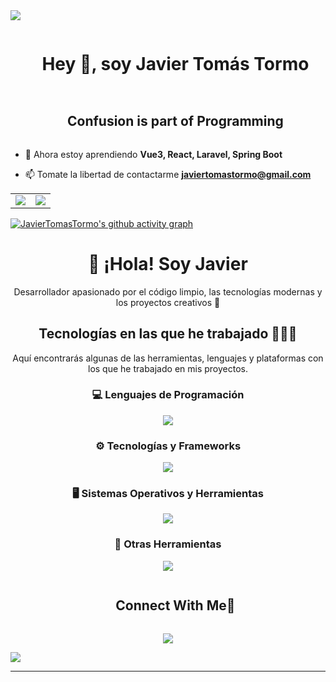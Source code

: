 
<div>
<!--horizontal divider(gradiant)-->
<img src="https://user-images.githubusercontent.com/73097560/115834477-dbab4500-a447-11eb-908a-139a6edaec5c.gif">

<!--h1 without bottom border-->
<div id="user-content-toc">
  <ul align="center">
    <summary><h1 style="display: inline-block">Hey 👋, soy Javier Tomás Tormo</h1></summary>
  </ul>
</div>


<!--h2 without bottom border-->
<div id="user-content-toc">
  <ul align="center">
    <summary><h2 style="display: inline-block">Confusion is part of Programming</h2></summary>
  </ul>
</div>


<!--Intro start-->
<!-- - 🔭 Ahora estoy aprendiendo **Prisma, TypeORM, Express, Angular 18** -->
- 🔭 Ahora estoy aprendiendo **Vue3, React, Laravel, Spring Boot**

- 📫 Tomate la libertad de contactarme **javiertomastormo@gmail.com**



<!--- stats & Trophy (start) -->
<p align="center">
  <!--- stats (start) -->
<table align="center">
<tr border="none">
<td width="50%" align="center">
  
  <!-- <img  align="center"  src="https://github-readme-stats.vercel.app/api?username=JavierTomasTormo&theme=dark&show_icons=true&count_private=true" /> -->
  <img align="center" src="https://github-readme-stats.vercel.app/api?username=JavierTomasTormo&show_icons=true&theme=dracula"/>
  <br/>
  <!-- <img  title="🔥 Get streak stats for your profile at git.io/streak-stats" alt="Mark streak" src="https://github-readme-streak-stats.herokuapp.com/?user=JavierTomasTormo&theme=dark&hide_border=false" /> -->
</td>

<td width="50%" align="center">

  <!-- <img  align="center"  src="https://github-readme-stats.anuraghazra1.vercel.app/api/top-langs/?username=JavierTomasTormo&theme=dracula&hide_border=false&no-bg=true&no-frame=true&langs_count=20"/> -->
  <img align="center" src="https://github-readme-stats.vercel.app/api/top-langs/?username=JavierTomasTormo&layout=donut&theme=dracula"/>
  
  </td>
</tr>
</table>
<!--- stats (end) -->

<!--- activityGraph (start)
[![activity graph](https://github-readme-activity-graph.vercel.app/graph?username=JavierTomasTormo&theme=github-dark-dimmed&custom_title=Guilyx%20Activity%20Graph&hide_border=true)](https://github.com/ashutosh00710/github-readme-activity-graph) -->
<!--- ActivityGraph (end) -->

[![JavierTomasTormo's github activity graph](https://github-readme-activity-graph.vercel.app/graph?username=JavierTomasTormo)](https://github.com/JavierTomasTormo/github-readme-activity-graph)


</p>     

<!--- stats (end) -->












<!-- Encabezado principal sin borde inferior -->
<div align="center">
  <h1>👋 ¡Hola! Soy Javier</h1>
  <p>Desarrollador apasionado por el código limpio, las tecnologías modernas y los proyectos creativos 🚀</p> 
</div>


<!-- Tecnologías principales -->
<h2 align="center">Tecnologías en las que he trabajado 👨🏻‍💻</h2>
  <p align="center">Aquí encontrarás algunas de las herramientas, lenguajes y plataformas con los que he trabajado en mis proyectos.</p>
    <!-- Lenguajes de Programación -->
      <h3 align="center">💻 Lenguajes de Programación</h3> 
        <p align="center">
            <a href="https://skillicons.dev"> <img src="https://skillicons.dev/icons?i=html,css,java,js,php,md,ts&perline=6&theme=light" /> </a>
        </p>  
    <!-- Tecnologías y Frameworks -->
      <h3 align="center">⚙️ Tecnologías y Frameworks</h3>
      <p align="center">
        <a href="https://skillicons.dev">
          <img src="https://skillicons.dev/icons?i=prisma,nodejs,git,aws,docker,github,wordpress,mongodb,mysql,jquery&perline=8&theme=light" />
        </a> 
      </p> 
      <!-- Sistemas Operativos y Herramientas --> 
        <h3 align="center">🖥️ Sistemas Operativos y Herramientas</h3> 
          <p align="center"> 
            <a href="https://skillicons.dev"> 
              <img src="https://skillicons.dev/icons?i=debian,mint,linux,windows,powershell,bash&perline=6&theme=light" /> 
            </a> 
          </p> 
      <!-- Otras Herramientas --> 
        <h3 align="center">🔧 Otras Herramientas</h3> 
          <p align="center"> 
            <a href="https://skillicons.dev"> 
              <img src="https://skillicons.dev/icons?i=discord,gmail,instagram,vscode,eclipse&perline=5&theme=light" /> 
            </a> 
          </p>


<!-- Connect with me -->
<!--h2 without bottom border-->
<div id="user-content-toc">
  <ul align="center">
    <a href="https://github.com/JavierTomasTormo" target="_blank" ><summary><h2 style="display: inline-block">Connect With Me🤝</h2></summary></a>
  </ul>
</div>

<!--icons and links
<p align="center">
<a href="https://github.com/JavierTomasTormo" target="_blank"><img align="center" src="https://user-images.githubusercontent.com/88904952/234979284-68c11d7f-1acc-4f0c-ac78-044e1037d7b0.png" alt="linkedin" height="50" width="50" /></a>
<a href="https://twitter.com/Javiertt_alb" target="_blank"><img align="center" src="https://user-images.githubusercontent.com/88904952/234980676-61bfb021-ecc8-48f7-88e6-34c1b06c4a58.png" alt="twitter" height="50" width="50" /></a> 
<a href="https://www.instagram.com/javiertt_03/" target="blank"><img align="center" src="https://user-images.githubusercontent.com/88904952/234981169-2dd1e58f-4b7e-468c-8213-034ba62156c3.png" alt="instagram" height="50" width="50" /></a>
<a href="#" target="blank"><img align="center" src="https://user-images.githubusercontent.com/88904952/234982627-019fd336-6248-453c-9b05-97c13fd1d207.png" alt="discord" height="50" width="50" /></a>
  
</p>
-->

<!--profile visit count-->
<div align="center">
  
  [![](https://visitcount.itsvg.in/api?id=JavierTomasTormo&label=Visitas&color=11&icon=6&pretty=false)](https://visitcount.itsvg.in)
  
</div>


<!--horizontal divider(gradiant)-->
<img src="https://user-images.githubusercontent.com/73097560/115834477-dbab4500-a447-11eb-908a-139a6edaec5c.gif">

----------------------------------------------------------------------
